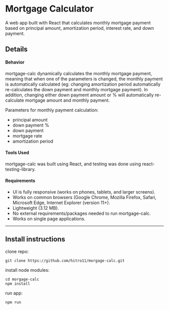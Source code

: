 # Mortgage Calculator
A web app built with React that calculates monthly mortgage payment based on principal amount, amortization period, interest rate, and down payment.


## Details

#### Behavior

mortgage-calc dynamically calculates the monthly mortgage payment, meaning that when one of the parameters is changed, the monthly payment is automatically calculated (eg: changing amortization period automatically re-calculates the down payment and monthly mortgage payment). In addition, changing either down payment amount or % will automatically re-calculate mortgage amount and monthly payment.

Parameters for monthly payment calculation:
* principal amount
* down payment %
* down payment
* mortgage rate
* amortization period

#### Tools Used
mortgage-calc was built using React, and testing was done using react-testing-library.

#### Requirements
* UI is fully responsive (works on phones, tablets, and larger screens).
* Works on common browsers (Google Chrome, Mozilla Firefox, Safari, Microsoft Edge, Internet Explorer (version 11+).
* Lightweight (3.12 MB).
* No external requirements/packages needed to run mortgage-calc.
* Works on single page applications.

---

## Install instructions

clone repo:
```
git clone https://github.com/hitro11/morgage-calc.git
```

install node modules:
```
cd morgage-calc
npm install
```

run app:
```
npm run
```



